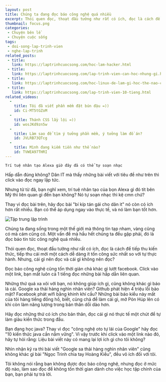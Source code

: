 ```yaml
---
layout: post
title: Chúng ta đang đọc báo công nghệ quá nhiều
excerpt: Thói quen đọc, thoạt đầu tưởng như rất có ích, đọc là cách để tiếp thu kiến thức, tiếp thu cái mới một cách dễ dàng ít tốn công sức nhất so với tự thực hành. Nhưng, cái gì nên đọc và cái gì không nên đọc? Chúng ta đang sống trong một thế giới mà thông tin tạp nham, vàng cũng có mà cám cũng có. Một vấn đề mà hầu hết chúng ta đều gặp phải, đó là đọc báo tin tức công nghệ quá nhiều.
thumbnail: focus.png
categories:
 - Chuyện bên lề
 - Chuyện cuộc sống
tags:
 - doi-song-lap-trinh-vien
 - nghe-lap-trinh
related_posts:
 - title:
   link: https://laptrinhcuocsong.com/hoc-lam-hacker.html
 - title:
   link: https://laptrinhcuocsong.com/lap-trinh-vien-can-hoc-nhung-gi.html
 - title:
   link: https://laptrinhcuocsong.com/hoc-linux-de-lam-gi-hoc-the-nao-cho-hieu-qua.html
 - title:
   link: https://laptrinhcuocsong.com/lap-trinh-vien-10-tieng.html
related_videos:
  -
    title: Tôi đã viết phần mềm đặt bún đậu =))
    id: Ci-MT5tGZoM
  -
    title: Thánh CSS lầy lội =))
    id: wosJKd9zn5w
  -
    title: Làm sao để tìm ý tưởng phần mềm, ý tưởng làm đồ án?
    id: JVLRB73QTcg
  -
    title: Mình đang kiếm tiền như thế nào?
    id: TVWEA97THRI
---
```


`Trí tuệ nhân tạo Alexa giờ đây đã có thể tự soạn nhạc`

Hấp dẫn đúng không? Dân IT mà thấy những bài viết với tiêu đề như trên thì click vào đọc ngay lập tức.

Nhưng từ từ đã, bạn nghĩ xem, trí tuệ nhân tạo của bọn Alexa gì đó tít bên Mỹ thì liên quan gì đến bạn không? Nó tự soạn nhạc thì kệ cmn chứ?

Thay vì đọc bài trên, hãy đọc bài "bí kíp tán gái cho dân it" nó còn có ích hơn rất nhiều. Bạn có thể áp dụng ngay vào thực tế, và nó làm bạn tốt hơn.

![Tập trung lập trình](images/focus-coding.png)

Chúng ta đang sống trong một thế giới mà thông tin tạp nham, vàng cũng có mà cám cũng có. Một vấn đề mà hầu hết chúng ta đều gặp phải, đó là đọc báo tin tức công nghệ quá nhiều.

Thói quen đọc, thoạt đầu tưởng như rất có ích, đọc là cách để tiếp thu kiến thức, tiếp thu cái mới một cách dễ dàng ít tốn công sức nhất so với tự thực hành. Nhưng, cái gì nên đọc và cái gì không nên đọc?

Đọc báo công nghệ cũng tốn thời giản chả khác gì lướt facebook. Click vào một link, bạn mất luôn cả 1 tiếng đọc những bài hấp dẫn liên quan.

Những thứ quá xa xôi với bạn, nó không giúp ích gì, cũng không khác gì báo lá cải. Google xa thải hàng nghìn nhân viên? Github phát hiện 4 triệu lỗi bảo mật? Facebook phát wifi bằng khinh khí cầu? Những bài báo kiểu này mất của tôi hàng tiếng đồng hồ, biết, cũng chả để làm cái gì, mở Pỏn Húp lên có khi còn làm năng lượng trong bản thân dồi dào hơn.

Hãy đọc những thứ có ích cho bản thân, đọc cái gì nó thực tế một chút để tự làm giàu kiến thức trong đầu.

Bạn đang học java? Thay vì đọc "công nghệ oto tự lái của Google" hãy đọc "10 kiến thức java cần nắm vững". Vì vậy trước khi click vào một link nào đó, hãy tự hỏi rằng:
Liệu bài viết này có mang lại lợi ích gì cho tôi không?

Nhìn nhận kỹ ra thì bài viết "Google sa thải hàng nghìn nhân viên" cũng không khác gì bài "Ngọc Trinh chia tay Hoàng Kiều", đều vô ích đối với tôi.

Tôi không nói rằng bạn không được đọc báo công nghệ, nhưng đọc ở mức độ nào, làm sao đọc để không tốn thời gian dành cho việc học tập chính của bạn, bạn phải tự trả lời.